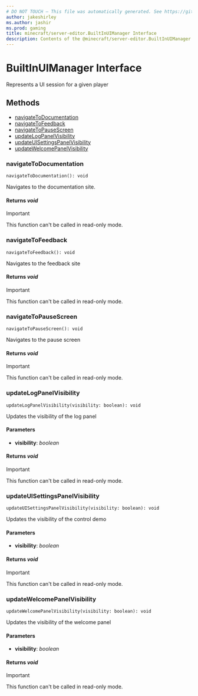 ```yaml
---
# DO NOT TOUCH — This file was automatically generated. See https://github.com/mojang/minecraftapidocsgenerator to modify descriptions, examples, etc.
author: jakeshirley
ms.author: jashir
ms.prod: gaming
title: minecraft/server-editor.BuiltInUIManager Interface
description: Contents of the @minecraft/server-editor.BuiltInUIManager class.
---
```

# BuiltInUIManager Interface

Represents a UI session for a given player

## Methods
- [navigateToDocumentation](#navigatetodocumentation)
- [navigateToFeedback](#navigatetofeedback)
- [navigateToPauseScreen](#navigatetopausescreen)
- [updateLogPanelVisibility](#updatelogpanelvisibility)
- [updateUISettingsPanelVisibility](#updateuisettingspanelvisibility)
- [updateWelcomePanelVisibility](#updatewelcomepanelvisibility)

### **navigateToDocumentation**
`
navigateToDocumentation(): void
`

Navigates to the documentation site.

#### **Returns** *void*

> [!IMPORTANT]
> This function can't be called in read-only mode.

### **navigateToFeedback**
`
navigateToFeedback(): void
`

Navigates to the feedback site

#### **Returns** *void*

> [!IMPORTANT]
> This function can't be called in read-only mode.

### **navigateToPauseScreen**
`
navigateToPauseScreen(): void
`

Navigates to the pause screen

#### **Returns** *void*

> [!IMPORTANT]
> This function can't be called in read-only mode.

### **updateLogPanelVisibility**
`
updateLogPanelVisibility(visibility: boolean): void
`

Updates the visibility of the log panel

#### **Parameters**
- **visibility**: *boolean*

#### **Returns** *void*

> [!IMPORTANT]
> This function can't be called in read-only mode.

### **updateUISettingsPanelVisibility**
`
updateUISettingsPanelVisibility(visibility: boolean): void
`

Updates the visibility of the control demo

#### **Parameters**
- **visibility**: *boolean*

#### **Returns** *void*

> [!IMPORTANT]
> This function can't be called in read-only mode.

### **updateWelcomePanelVisibility**
`
updateWelcomePanelVisibility(visibility: boolean): void
`

Updates the visibility of the welcome panel

#### **Parameters**
- **visibility**: *boolean*

#### **Returns** *void*

> [!IMPORTANT]
> This function can't be called in read-only mode.
